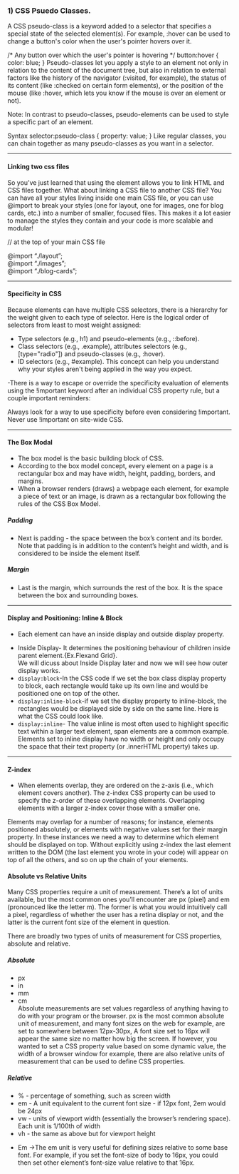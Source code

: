 ### 1) CSS Psuedo Classes.
A CSS pseudo-class is a keyword added to a selector that specifies a special state of the selected element(s). For example, :hover can be used to change a button's color when the user's pointer hovers over it.

/* Any button over which the user's pointer is hovering */
button:hover {
  color: blue;
}
Pseudo-classes let you apply a style to an element not only in relation to the content of the document tree, but also in relation to external factors like the history of the navigator (:visited, for example), the status of its content (like :checked on certain form elements), or the position of the mouse (like :hover, which lets you know if the mouse is over an element or not).

Note: In contrast to pseudo-classes, pseudo-elements can be used to style a specific part of an element.

Syntax
selector:pseudo-class {
  property: value;
}
Like regular classes, you can chain together as many pseudo-classes as you want in a selector.

------------------------------------------------------------------------------------------------------
#### Linking two css files
So you’ve just learned that using the <link> element allows you to link HTML and CSS files together. What about linking a CSS file to another CSS file? You can have all your styles living inside one main CSS file, or you can use @import to break your styles (one for layout, one for images, one for blog cards, etc.) into a number of smaller, focused files. This makes it a lot easier to manage the styles they contain and your code is more scalable and modular!

// at the top of your main CSS file

@import “./layout”;  
@import “./images”;  
@import “./blog-cards”;

-----------------------------------------------------------------------------------

#### Specificity in CSS

Because elements can have multiple CSS selectors, there is a hierarchy for the weight given to each type of selector. Here is the logical order of selectors from least to most weight assigned:  

- Type selectors (e.g., h1) and pseudo-elements (e.g., ::before).  
- Class selectors (e.g., .example), attributes selectors (e.g., [type="radio"]) and pseudo-classes (e.g., :hover).  
- ID selectors (e.g., #example). 
This concept can help you understand why your styles aren't being applied in the way you expect.  

-There is a way to escape or override the specificity evaluation of elements using the !important keyword after an individual CSS property rule, but a couple important reminders:

Always look for a way to use specificity before even considering !important. Never use !important on site-wide CSS.

-------------------------------------------------------------------------------

#### The Box Modal  
- The box model is the basic building block of CSS.  
- According to the box model concept, every element on a page is a rectangular box and may have width, height, padding, borders, and margins.  
- When a browser renders (draws) a webpage each element, for example a piece of text or an image, is drawn as a rectangular box following the rules of the CSS Box Model.  

##### Padding  
* Next is padding - the space between the box’s content and its border. Note that padding is in addition to the content’s height and width, and is considered to be inside the element itself.

##### Margin  
* Last is the margin, which surrounds the rest of the box. It is the space between the box and surrounding boxes.  

-----------------------------------------------------------------------------------

#### Display and Positioning: Inline & Block  
* Each element can have an inside display and outside display property.  
- Inside Display- It determines the positioning behaviour of children inside parent element.{Ex.Flexand Grid}.  
We will dicuss about Inside Display later and now we will see how outer display works.  
- `display:block`-In the CSS code if we set the box class display property to block, each rectangle would take up its own line and would be positioned one on top of the other.  
- `display:inline-block`-if we set the display property to inline-block, the rectangles would be displayed side by side on the same line. Here is what the CSS could look like.
- `display:inline`- The value inline is most often used to highlight specific text within a larger text element, span elements are a common example. Elements set to inline display have no width or height and only occupy the space that their text property (or .innerHTML property) takes up.  
---------------------------------------------------------------------------------------------

#### Z-index  
- When elements overlap, they are ordered on the z-axis (i.e., which element covers another). The z-index CSS property can be used to specify the z-order of these overlapping elements. Overlapping elements with a larger z-index cover those with a smaller one.  

Elements may overlap for a number of reasons; for instance, elements positioned absolutely, or elements with negative values set for their margin property. In these instances we need a way to determine which element should be displayed on top. Without explicitly using z-index the last element written to the DOM (the last element you wrote in your code) will appear on top of all the others, and so on up the chain of your elements.  

#### Absolute vs Relative Units  
Many CSS properties require a unit of measurement. There’s a lot of units available, but the most common ones you’ll encounter are px (pixel) and em (pronounced like the letter m). The former is what you would intuitively call a pixel, regardless of whether the user has a retina display or not, and the latter is the current font size of the element in question.  

There are broadly two types of units of measurement for CSS properties, absolute and relative.  

##### Absolute  
- px  
- in  
- mm  
- cm  
Absolute measurements are set values regardless of anything having to do with your program or the browser. px is the most common absolute unit of measurement, and many font sizes on the web for example, are set to somewhere between 12px-30px, A font size set to 16px will appear the same size no matter how big the screen. If however, you wanted to set a CSS property value based on some dynamic value, the width of a browser window for example, there are also relative units of measurement that can be used to define CSS properties.  

##### Relative  
- % - percentage of something, such as screen width  
- em - A unit equivalent to the current font size - if 12px font, 2em would be 24px  
- vw - units of viewport width (essentially the browser’s rendering space). Each unit is 1/100th of width  
- vh - the same as above but for viewport height  

* Em ->The em unit is very useful for defining sizes relative to some base font. For example, if you set the font-size of body to 16px, you could then set other element’s font-size value relative to that 16px.
